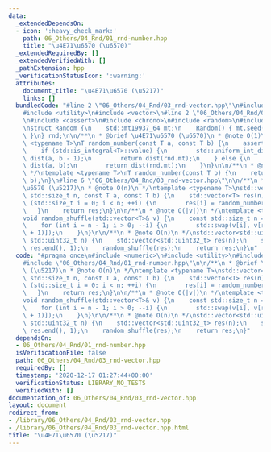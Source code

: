 ```yaml
---
data:
  _extendedDependsOn:
  - icon: ':heavy_check_mark:'
    path: 06_Others/04_Rnd/01_rnd-number.hpp
    title: "\u4E71\u6570 (\u6570)"
  _extendedRequiredBy: []
  _extendedVerifiedWith: []
  _pathExtension: hpp
  _verificationStatusIcon: ':warning:'
  attributes:
    document_title: "\u4E71\u6570 (\u5217)"
    links: []
  bundledCode: "#line 2 \"06_Others/04_Rnd/03_rnd-vector.hpp\"\n#include <numeric>\n\
    #include <utility>\n#include <vector>\n#line 2 \"06_Others/04_Rnd/01_rnd-number.hpp\"\
    \n#include <cassert>\n#include <chrono>\n#include <random>\n#include <type_traits>\n\
    \nstruct Random {\n    std::mt19937_64 mt;\n    Random() { mt.seed(std::chrono::steady_clock::now().time_since_epoch().count());\
    \ }\n} rnd;\n\n/**\n * @brief \u4E71\u6570 (\u6570)\n * @note O(1)\n */\ntemplate\
    \ <typename T>\nT random_number(const T a, const T b) {\n    assert(a < b);\n\
    \    if (std::is_integral<T>::value) {\n        std::uniform_int_distribution<T>\
    \ dist(a, b - 1);\n        return dist(rnd.mt);\n    } else {\n        std::uniform_real_distribution<>\
    \ dist(a, b);\n        return dist(rnd.mt);\n    }\n}\n\n/**\n * @note O(1)\n\
    \ */\ntemplate <typename T>\nT random_number(const T b) {\n    return random_number(T(0),\
    \ b);\n}\n#line 6 \"06_Others/04_Rnd/03_rnd-vector.hpp\"\n\n/**\n * @brief \u4E71\
    \u6570 (\u5217)\n * @note O(n)\n */\ntemplate <typename T>\nstd::vector<T> random_vector_number(const\
    \ std::size_t n, const T a, const T b) {\n    std::vector<T> res(n);\n    for\
    \ (std::size_t i = 0; i < n; ++i) {\n        res[i] = random_number(a, b);\n \
    \   }\n    return res;\n}\n\n/**\n * @note O(|v|)\n */\ntemplate <typename T>\n\
    void random_shuffle(std::vector<T>& v) {\n    const std::size_t n = v.size();\n\
    \    for (int i = n - 1; i > 0; --i) {\n        std::swap(v[i], v[random_number(i\
    \ + 1)]);\n    }\n}\n\n/**\n * @note O(n)\n */\nstd::vector<std::uint32_t> random_permutation(const\
    \ std::uint32_t n) {\n    std::vector<std::uint32_t> res(n);\n    std::iota(res.begin(),\
    \ res.end(), 1);\n    random_shuffle(res);\n    return res;\n}\n"
  code: "#pragma once\n#include <numeric>\n#include <utility>\n#include <vector>\n\
    #include \"06_Others/04_Rnd/01_rnd-number.hpp\"\n\n/**\n * @brief \u4E71\u6570\
    \ (\u5217)\n * @note O(n)\n */\ntemplate <typename T>\nstd::vector<T> random_vector_number(const\
    \ std::size_t n, const T a, const T b) {\n    std::vector<T> res(n);\n    for\
    \ (std::size_t i = 0; i < n; ++i) {\n        res[i] = random_number(a, b);\n \
    \   }\n    return res;\n}\n\n/**\n * @note O(|v|)\n */\ntemplate <typename T>\n\
    void random_shuffle(std::vector<T>& v) {\n    const std::size_t n = v.size();\n\
    \    for (int i = n - 1; i > 0; --i) {\n        std::swap(v[i], v[random_number(i\
    \ + 1)]);\n    }\n}\n\n/**\n * @note O(n)\n */\nstd::vector<std::uint32_t> random_permutation(const\
    \ std::uint32_t n) {\n    std::vector<std::uint32_t> res(n);\n    std::iota(res.begin(),\
    \ res.end(), 1);\n    random_shuffle(res);\n    return res;\n}"
  dependsOn:
  - 06_Others/04_Rnd/01_rnd-number.hpp
  isVerificationFile: false
  path: 06_Others/04_Rnd/03_rnd-vector.hpp
  requiredBy: []
  timestamp: '2020-12-17 01:27:44+00:00'
  verificationStatus: LIBRARY_NO_TESTS
  verifiedWith: []
documentation_of: 06_Others/04_Rnd/03_rnd-vector.hpp
layout: document
redirect_from:
- /library/06_Others/04_Rnd/03_rnd-vector.hpp
- /library/06_Others/04_Rnd/03_rnd-vector.hpp.html
title: "\u4E71\u6570 (\u5217)"
---
```

